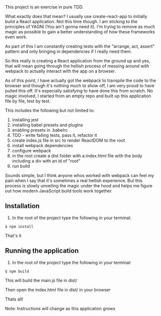 This project is an exercise in pure TDD.

What exactly does that mean? I usually use create-react-app to initially build a React application. Not this time though. I am sticking to the principles of YAGNI (You ain't gonna need it). I'm trying to remove as much magic as possible to gain a better understanding of how these frameworks even work.

As part of this I am constantly creating tests with the "arrange, act, assert" pattern and only bringing in dependencies if I really need them.

So this really is creating a React application from the ground up and yes, that will mean going through the hellish process of messing around with webpack to actually interact with the app on a browser.

As of this point, I have actually got the webpack to transpile the code to the browser and though it's nothing much to show off, I am very proud to have pulled this off. It's especially satisfying to have done this from scratch. No magic involved, I started from an empty repo and built up this application file by file, test by test.

This includes the following but not limited to:

1. installing jest
2. installing babel presets and plugins
3. enabling presets in .babelrc
4. TDD - write failing tests, pass it, refactor it
5. create index.js file in src to render ReactDOM to the root
6. install webpack dependencies
7. configure webpack
8. in the root create a dist folder with a index.html file with the body including a div with an id of "root"
9. run build

Sounds simple, but I think anyone whos worked with webpack can feel my pain when I say that it's sometimes a real hellish experience. But this process is slowly unveiling the magic under the hood and helps me figure out how modern JavaScript build tools work together.

## Installation

1. In the root of the project type the following in your terminal:

```
$ npm install
```

That's it

## Running the application

1. In the root of the project type the following in your terminal:

```
$ npm build
```

This will build the main.js file in dist/

Then open the index.html file in dist/ in your browser

Thats all!

Note: Instructions will change as this application grows
